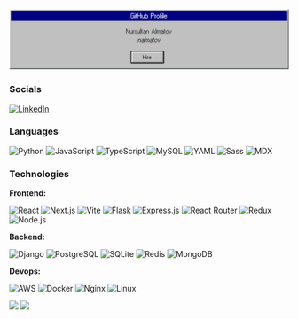 [![](https://raw.githubusercontent.com/nalmatov/nalmatov/main/github_banner.png)](#)<!-- If you want the template for my gif, email me! -->

### Socials
[![LinkedIn](https://img.shields.io/badge/LinkedIn-%230077B5.svg?logo=linkedin&logoColor=white)](https://linkedin.com/in/nalmatov) 

### Languages

![Python](https://img.shields.io/badge/Python-000?logo=python&logoColor=3776AB)
![JavaScript](https://img.shields.io/badge/JavaScript-000?logo=javascript&logoColor=F7DF1E)
![TypeScript](https://img.shields.io/badge/TypeScript-000?logo=typescript&logoColor=3178C6)
![MySQL](https://img.shields.io/badge/MySQL-000?logo=mysql&logoColor=4479A1)
![YAML](https://img.shields.io/badge/YAML-000?logo=yaml&logoColor=CB171E)
![Sass](https://img.shields.io/badge/Sass-000?logo=sass&logoColor=CC6699)
![MDX](https://img.shields.io/badge/MDX-000?logo=mdx&logoColor=1B1F24)

### Technologies

**Frontend:**

![React](https://img.shields.io/badge/React-000?logo=react&logoColor=61DAFB)
![Next.js](https://img.shields.io/badge/Next.js-000?logo=next.js&logoColor=white)
![Vite](https://img.shields.io/badge/Vite-000?logo=vite&logoColor=FFD62E)
![Flask](https://img.shields.io/badge/Flask-000?logo=flask&logoColor=white)
![Express.js](https://img.shields.io/badge/Express.js-000?logo=express&logoColor=white)
![React Router](https://img.shields.io/badge/React_Router-000?logo=react-router&logoColor=CA4245)
![Redux](https://img.shields.io/badge/Redux-000?logo=redux&logoColor=764ABC)
![Node.js](https://img.shields.io/badge/Node.js-000?logo=node.js&logoColor=339933)

**Backend:**

![Django](https://img.shields.io/badge/Django-000?logo=django&logoColor=white)
![PostgreSQL](https://img.shields.io/badge/PostgreSQL-000?logo=postgresql&logoColor=336791)
![SQLite](https://img.shields.io/badge/SQLite-000?logo=sqlite&logoColor=003B57)
![Redis](https://img.shields.io/badge/Redis-000?logo=redis&logoColor=DC382D)
![MongoDB](https://img.shields.io/badge/MongoDB-000?logo=mongodb&logoColor=47A248)

**Devops:**

![AWS](https://img.shields.io/badge/AWS-000?logo=amazon-aws&logoColor=FF9900)
![Docker](https://img.shields.io/badge/Docker-000?logo=docker&logoColor=2496ED)
![Nginx](https://img.shields.io/badge/Nginx-000?logo=nginx&logoColor=009639)
![Linux](https://img.shields.io/badge/Linux-000?logo=linux&logoColor=FCC624)

<img height="137px" src="https://github-readme-stats.vercel.app/api?username=nalmatov&hide_title=true&theme=github_dark"/>  <img height="137px" src="https://github-readme-stats.vercel.app/api/top-langs/?username=nalmatov&hide=html,css,scss&hide_title=true&layout=compact&langs_count=6&theme=github_dark" />
